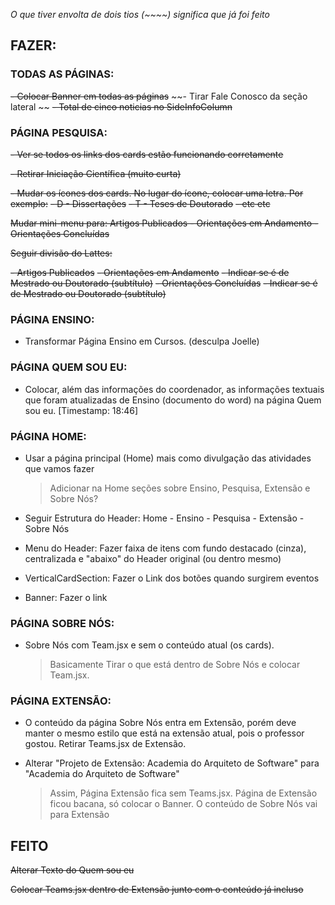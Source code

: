 _O que tiver envolta de dois tios (~~~~) significa que já foi feito_

## FAZER:

### TODAS AS PÁGINAS:

~~- Colocar Banner em todas as páginas~~
~~- Tirar Fale Conosco da seção lateral ~~
~~- Total de cinco noticias no SideInfoColumn~~

### PÁGINA PESQUISA:

~~- Ver se todos os links dos cards estão funcionando corretamente~~

~~- Retirar Iniciação Científica (muito curta)~~

~~- Mudar os ícones dos cards. No lugar do ícone, colocar uma letra. Por exemplo:~~
~~- D - Dissertações~~
~~- T - Teses de Doutorado~~
~~- etc etc~~

~~Mudar mini-menu para: Artigos Publicados - Orientações em Andamento - Orientações Concluídas~~

~~Seguir divisão do Lattes:~~

~~- Artigos Publicados~~
~~- Orientações em Andamento~~
~~- Indicar se é de Mestrado ou Doutorado (subtítulo)~~
~~- Orientações Concluídas~~
~~- Indicar se é de Mestrado ou Doutorado (subtítulo)~~

### PÁGINA ENSINO:

- Transformar Página Ensino em Cursos. (desculpa Joelle)

### PÁGINA QUEM SOU EU:

- Colocar, além das informações do coordenador, as informações textuais que foram atualizadas de Ensino (documento do word) na página Quem sou eu. [Timestamp: 18:46]

### PÁGINA HOME:

- Usar a página principal (Home) mais como divulgação das atividades que vamos fazer

  > Adicionar na Home seções sobre Ensino, Pesquisa, Extensão e Sobre Nós?

- Seguir Estrutura do Header: Home - Ensino - Pesquisa - Extensão - Sobre Nós
- Menu do Header: Fazer faixa de itens com fundo destacado (cinza), centralizada e "abaixo" do Header original (ou dentro mesmo)
- VerticalCardSection: Fazer o Link dos botões quando surgirem eventos
- Banner: Fazer o link

### PÁGINA SOBRE NÓS:

- Sobre Nós com Team.jsx e sem o conteúdo atual (os cards).

  > Basicamente Tirar o que está dentro de Sobre Nós e colocar Team.jsx.

### PÁGINA EXTENSÃO:

- O conteúdo da página Sobre Nós entra em Extensão, porém deve manter o mesmo estilo que está na extensão atual, pois o professor gostou. Retirar Teams.jsx de Extensão.
- Alterar "Projeto de Extensão: Academia do Arquiteto de Software" para "Academia do Arquiteto de Software"

  > Assim, Página Extensão fica sem Teams.jsx. Página de Extensão ficou bacana, só colocar o Banner. O conteúdo de Sobre Nós vai para Extensão

## FEITO

~~Alterar Texto do Quem sou eu~~

~~Colocar Teams.jsx dentro de Extensão junto com o conteúdo já incluso~~
